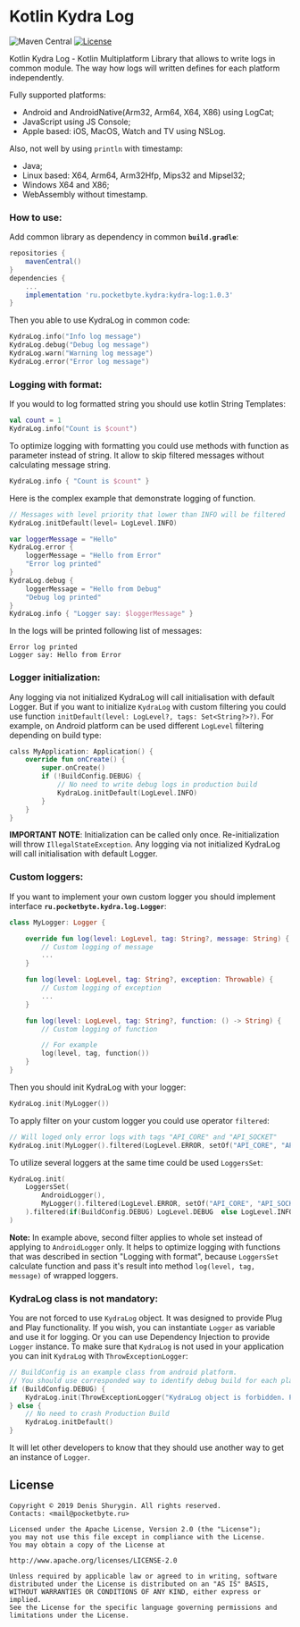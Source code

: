 # Kotlin Kydra Log
![Maven Central](https://img.shields.io/maven-central/v/ru.pocketbyte.kydra/kydra-log) [![License](https://img.shields.io/badge/License-Apache/2.0-blue.svg)](LICENSE)

Kotlin Kydra Log - Kotlin Multiplatform Library that allows to write logs in common module. The way how logs will written defines for each platform independently.

Fully supported platforms:
- Android and AndroidNative(Arm32, Arm64, X64, X86) using LogCat;
- JavaScript using JS Console;
- Apple based: iOS, MacOS, Watch and TV using NSLog.

Also, not well by using `println` with timestamp:
- Java;
- Linux based: X64, Arm64, Arm32Hfp, Mips32 and Mipsel32;
- Windows X64 and X86;
- WebAssembly without timestamp.

### How to use:
Add common library as dependency in common **`build.gradle`**:
```gradle
repositories {
    mavenCentral()
}
dependencies {
    ...
    implementation 'ru.pocketbyte.kydra:kydra-log:1.0.3'
}
```

Then you able to use KydraLog in common code:
```Kotlin
KydraLog.info("Info log message")
KydraLog.debug("Debug log message")
KydraLog.warn("Warning log message")
KydraLog.error("Error log message")
```
### Logging with format:
If you would to log formatted string you should use kotlin String Templates:
```Kotlin
val count = 1
KydraLog.info("Count is $count")
```
To optimize logging with formatting you could use methods with function as parameter instead of string. It allow to skip filtered messages without calculating message string.
```Kotlin
KydraLog.info { "Count is $count" }
```
Here is the complex example that demonstrate logging of function.
```Kotlin
// Messages with level priority that lower than INFO will be filtered
KydraLog.initDefault(level= LogLevel.INFO)

var loggerMessage = "Hello"
KydraLog.error {
    loggerMessage = "Hello from Error"
    "Error log printed"
}
KydraLog.debug {
    loggerMessage = "Hello from Debug"
    "Debug log printed"
}
KydraLog.info { "Logger say: $loggerMessage" }
```
In the logs will be printed following list of messages:
```
Error log printed
Logger say: Hello from Error
```
### Logger initialization:
Any logging via not initialized KydraLog will call initialisation with default Logger. But if you want to initialize `KydraLog` with custom filtering you could use function `initDefault(level: LogLevel?, tags: Set<String?>?)`.
For example, on Android platform can be used different `LogLevel` filtering depending on build type:
```Kotlin
calss MyApplication: Application() {
    override fun onCreate() {
        super.onCreate()
        if (!BuildConfig.DEBUG) {
            // No need to write debug logs in production build
            KydraLog.initDefault(LogLevel.INFO)
        }
    }
}
```
**IMPORTANT NOTE**: Initialization can be called only once. Re-initialization will throw `IllegalStateException`. Any logging via not initialized KydraLog will call initialisation with default Logger.

### Custom loggers:
If you want to implement your own custom logger you should implement interface **`ru.pocketbyte.kydra.log.Logger`**:

```Kotlin
class MyLogger: Logger {

    override fun log(level: LogLevel, tag: String?, message: String) {
        // Custom logging of message
        ...
    }

    fun log(level: LogLevel, tag: String?, exception: Throwable) {
        // Custom logging of exception
        ...
    }

    fun log(level: LogLevel, tag: String?, function: () -> String) {
        // Custom logging of function

        // For example
        log(level, tag, function())
    }
}
```

Then you should init KydraLog with your logger:

```Kotlin
KydraLog.init(MyLogger())
```
To apply filter on your custom logger you could use operator `filtered`:
```Kotlin
// Will loged only error logs with tags "API_CORE" and "API_SOCKET"
KydraLog.init(MyLogger().filtered(LogLevel.ERROR, setOf("API_CORE", "API_SOCKET")))
```

To utilize several loggers at the same time could be used `LoggersSet`:
```Kotlin
KydraLog.init(
    LoggersSet(
        AndroidLogger(),
        MyLogger().filtered(LogLevel.ERROR, setOf("API_CORE", "API_SOCKET"))
    ).filtered(if(BuildConfig.DEBUG) LogLevel.DEBUG  else LogLevel.INFO)
)
```
**Note:** In example above, second filter applies to whole set instead of applying to `AndroidLogger` only. It helps to optimize logging with functions that was described in section "Logging with format", because `LoggersSet` calculate function and pass it's result into method `log(level, tag, message)` of wrapped loggers.

### KydraLog class is not mandatory:
You are not forced to use `KydraLog` object. It was designed to provide Plug and Play functionality. If you wish, you can instantiate `Logger` as variable and use it for logging. Or you can use Dependency Injection to provide `Logger` instance. To make sure that `KydraLog` is not used in your application you can init `KydraLog` with `ThrowExceptionLogger`:
```Kotlin
// BuildConfig is an example class from android platform.
// You should use corresponded way to identify debug build for each platform independently.
if (BuildConfig.DEBUG) {
    KydraLog.init(ThrowExceptionLogger("KydraLog object is forbidden. Please use DI to get Logger instance."))
} else {
    // No need to crash Production Build
    KydraLog.initDefault()
}
```
It will let other developers to know that they should use another way to get an instance of `Logger`.

## License

```
Copyright © 2019 Denis Shurygin. All rights reserved.
Contacts: <mail@pocketbyte.ru>

Licensed under the Apache License, Version 2.0 (the "License");
you may not use this file except in compliance with the License.
You may obtain a copy of the License at

http://www.apache.org/licenses/LICENSE-2.0

Unless required by applicable law or agreed to in writing, software
distributed under the License is distributed on an "AS IS" BASIS,
WITHOUT WARRANTIES OR CONDITIONS OF ANY KIND, either express or implied.
See the License for the specific language governing permissions and
limitations under the License.
```


